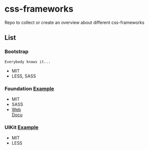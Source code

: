 css-frameworks
==============

Repo to collect or create an overview about different css-frameworks

## List

### Bootstrap

```
Everybody knows it...
```

* MIT
* LESS, SASS

### Foundation [Example](foundation/foundation.html "Foundation example")

* MIT
* SASS
* [Web](http://foundation.zurb.com "Foundation web")  
[Docu](http://foundation.zurb.com/docs/ "Foundation Docu")  

### UIKit [Example](uikit/uikit.html "UIKit example")

* MIT
* LESS
